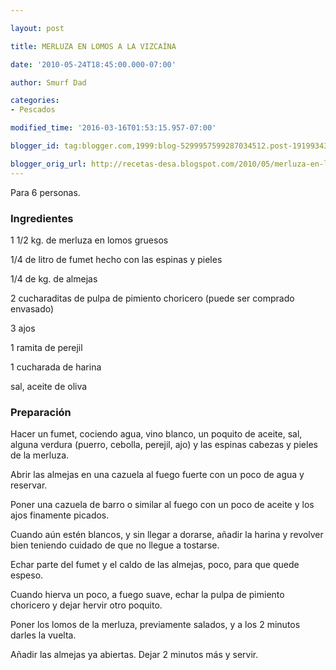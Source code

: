 ```yaml
---

layout: post

title: MERLUZA EN LOMOS A LA VIZCAÍNA

date: '2010-05-24T18:45:00.000-07:00'

author: Smurf Dad

categories:
- Pescados

modified_time: '2016-03-16T01:53:15.957-07:00'

blogger_id: tag:blogger.com,1999:blog-5299957599287034512.post-1919934352556077406

blogger_orig_url: http://recetas-desa.blogspot.com/2010/05/merluza-en-lomos-la-vizcaina.html
---
```


Para 6 personas.

<h3>Ingredientes</h3>

1 1/2 kg. de merluza en lomos gruesos

1/4 de litro de fumet hecho con las espinas y pieles

1/4 de kg. de almejas

2 cucharaditas de pulpa de pimiento choricero (puede ser comprado envasado)

3 ajos

1 ramita de perejil

1 cucharada de harina

sal, aceite de oliva

<h3>Preparación</h3>

Hacer un fumet, cociendo agua, vino blanco, un poquito de aceite, sal, alguna verdura (puerro, cebolla, perejil, ajo) y las espinas cabezas y pieles de la merluza.

Abrir las almejas en una cazuela al fuego fuerte con un poco de agua y reservar.

Poner una cazuela de barro o similar al fuego con un poco de aceite y los ajos finamente picados.

Cuando aún estén blancos, y sin llegar a dorarse, añadir la harina y revolver bien teniendo cuidado de que no llegue a tostarse.

Echar parte del fumet y el caldo de las almejas, poco, para que quede espeso.

Cuando hierva un poco, a fuego suave, echar la pulpa de pimiento choricero y dejar hervir otro poquito.

Poner los lomos de la merluza, previamente salados, y a los 2 minutos darles la vuelta.

Añadir las almejas ya abiertas. Dejar 2 minutos más y servir.

